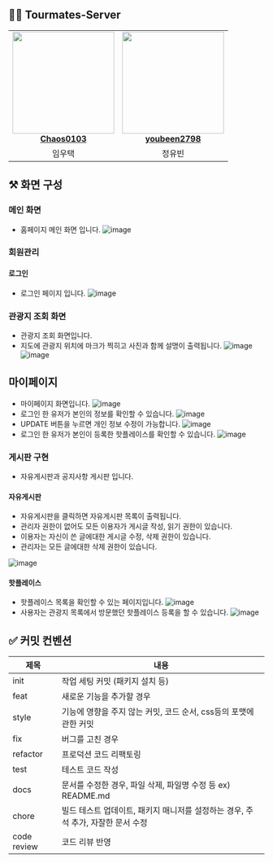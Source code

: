 ## 👩‍💻 Tourmates-Server

<table align="center">
    <tr align="center">
        <td style="min-width: 150px;">
            <a href="https://github.com/Chaos0103">
              <img src="https://avatars.githubusercontent.com/u/85945540?v=4?s=100" width="200">
              <br />
              <b>Chaos0103</b>
            </a>
        </td>
        <td style="min-width: 150px;">
            <a href="https://github.com/youbeen2798">
              <img src="https://avatars.githubusercontent.com/u/62228401?s=400&u=089174174580bea711bdbcdd778fde51a726a9a8&v=4" width="200">
              <br />
              <b>youbeen2798</b>
            </a> 
        </td>
    </tr>
    <tr align="center">
        <td>
            임우택
        </td>
        <td>
            정유빈
        </td>
    </tr>
</table>

## ⚒️ 화면 구성

### 메인 화면
- 홈페이지 메인 화면 입니다. 
![image](https://user-images.githubusercontent.com/62228401/235670627-0409ac58-abfc-4015-a9be-aac1101eff1b.png)

### 회원관리
#### 로그인
- 로그인 페이지 입니다.
![image](https://user-images.githubusercontent.com/62228401/235670929-f226b3b3-0569-41d9-a862-d0ea5c58c942.png)

### 관광지 조회 화면
- 관광지 조회 화면입니다.
- 지도에 관광지 위치에 마크가 찍히고 사진과 함께 설명이 출력됩니다.
![image](https://user-images.githubusercontent.com/62228401/235671473-49501993-e892-4c34-aa5e-4ce325662701.png)
![image](https://user-images.githubusercontent.com/62228401/235671867-3ae66337-152a-45bc-aa0c-ccdbea930402.png)

## 마이페이지
- 마이페이지 화면입니다.
![image](https://user-images.githubusercontent.com/62228401/235674941-209fb326-d171-4ea6-81d2-fe8762e819c4.png)
- 로그인 한 유저가 본인의 정보를 확인할 수 있습니다.
![image](https://user-images.githubusercontent.com/62228401/235674387-5ddde011-1d87-4a56-b7d4-5ceacb78e00f.png)
- UPDATE 버튼을 누르면 개인 정보 수정이 가능합니다.
![image](https://user-images.githubusercontent.com/62228401/235674522-c81a5a48-c415-437f-a77d-07ecfb72f0bc.png)
- 로그인 한 유저가 본인이 등록한 핫플레이스를 확인할 수 있습니다.
![image](https://user-images.githubusercontent.com/62228401/235675188-af5f3cf2-8dd3-4982-b867-81fa9fdbef87.png)


### 게시판 구현
- 자유게시판과 공지사항 게시판 입니다.

#### 자유게시판
- 자유게시판을 클릭하면 자유게시판 목록이 출력됩니다.
- 관리자 권한이 없어도 모든 이용자가 게시글 작성, 읽기 권한이 있습니다.
- 이용자는 자신이 쓴 글에대한 게시글 수정, 삭제 권한이 있습니다.
- 관리자는 모든 글에대한 삭제 권한이 있습니다.

![image](https://user-images.githubusercontent.com/62228401/235672119-ded391ea-b8d0-4fd5-87b8-c924f099ac86.png)

#### 핫플레이스
- 핫플레이스 목록을 확인할 수 있는 페이지입니다.
![image](https://user-images.githubusercontent.com/62228401/235673656-b178536c-9a3d-4197-af0b-61a73fcec858.png)
- 사용자는 관광지 목록에서 방문했던 핫플레이스 등록을 할 수 있습니다.
![image](https://user-images.githubusercontent.com/62228401/235673534-1e090798-a0f8-477f-a0f8-1fd3f91521ec.png)

## ✅ 커밋 컨벤션

| 제목          | 내용                                              |
|-------------|-------------------------------------------------|
| init        | 작업 세팅 커밋 (패키지 설치 등)                             |
| feat        | 새로운 기능을 추가할 경우                                  |
| style       | 기능에 영향을 주지 않는 커밋, 코드 순서, css등의 포맷에 관한 커밋        |
| fix         | 버그를 고친 경우                                       |
| refactor    | 프로덕션 코드 리팩토링                                    |
| test        | 테스트 코드 작성                                       |
| docs        | 문서를 수정한 경우, 파일 삭제, 파일명 수정 등 ex) README.md       |
| chore       | 빌드 테스트 업데이트, 패키지 매니저를 설정하는 경우, 주석 추가, 자잘한 문서 수정 |
| code review | 코드 리뷰 반영                                        |

